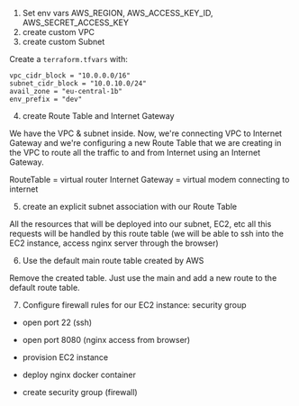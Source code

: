 1. Set env vars AWS_REGION, AWS_ACCESS_KEY_ID, AWS_SECRET_ACCESS_KEY
2. create custom VPC
3. create custom Subnet

Create a `terraform.tfvars` with:

```
vpc_cidr_block = "10.0.0.0/16"
subnet_cidr_block = "10.0.10.0/24"
avail_zone = "eu-central-1b"
env_prefix = "dev"
```

4. create Route Table and Internet Gateway

We have the VPC & subnet inside. Now, we're connecting VPC to Internet Gateway and we're configuring a new Route Table that we are creating in the VPC to route all the traffic to and from Internet using an Internet Gateway.

RouteTable = virtual router
Internet Gateway = virtual modem connecting to internet

5. create an explicit subnet association with our Route Table

All the resources that will be deployed into our subnet, EC2, etc all this requests will be handled by this route table (we will be able to ssh into the EC2 instance, access nginx server through the browser)

6. Use the default main route table created by AWS

Remove the created table. Just use the main and add a new route to the default route table.

7. Configure firewall rules for our EC2 instance: security group

- open port 22 (ssh)
- open port 8080 (nginx access from browser)

- provision EC2 instance
- deploy nginx docker container
- create security group (firewall)
